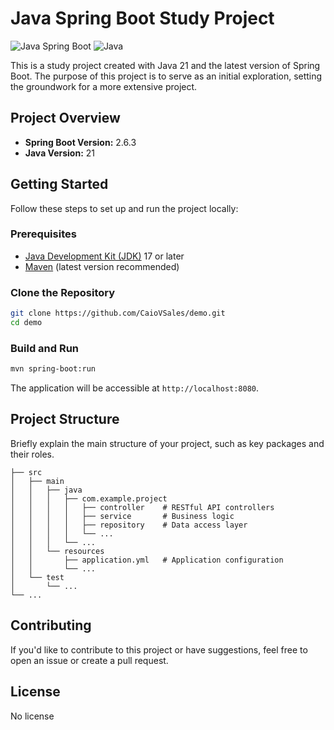 # Java Spring Boot Study Project

![Java Spring Boot](https://img.shields.io/badge/Spring%20Boot-2.6.3-brightgreen) ![Java](https://img.shields.io/badge/Java-21-blue)

This is a study project created with Java 21 and the latest version of Spring Boot. The purpose of this project is to serve as an initial exploration, setting the groundwork for a more extensive project.

## Project Overview

- **Spring Boot Version:** 2.6.3
- **Java Version:** 21

## Getting Started

Follow these steps to set up and run the project locally:

### Prerequisites

- [Java Development Kit (JDK)](https://adoptopenjdk.net/) 17 or later
- [Maven](https://maven.apache.org/) (latest version recommended)

### Clone the Repository

```bash
git clone https://github.com/CaioVSales/demo.git
cd demo
```

### Build and Run

```bash
mvn spring-boot:run
```

The application will be accessible at `http://localhost:8080`. 

## Project Structure

Briefly explain the main structure of your project, such as key packages and their roles.

```plaintext
├── src
│   ├── main
│   │   ├── java
│   │   │   ├── com.example.project
│   │   │   │   ├── controller    # RESTful API controllers
│   │   │   │   ├── service       # Business logic
│   │   │   │   ├── repository    # Data access layer
│   │   │   │   └── ...
│   │   │   └── ...
│   │   └── resources
│   │       ├── application.yml   # Application configuration
│   │       └── ...
│   └── test
│       └── ...
└── ...
```

## Contributing

If you'd like to contribute to this project or have suggestions, feel free to open an issue or create a pull request.

## License
No license

